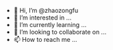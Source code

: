- 👋 Hi, I’m @zhaozongfu
- 👀 I’m interested in ...
- 🌱 I’m currently learning ...
- 💞️ I’m looking to collaborate on ...
- 📫 How to reach me ...

<!---
zhaozongfu/zhaozongfu is a ✨ special ✨ repository because its `README.md` (this file) appears on your GitHub profile.
You can click the Preview link to take a look at your changes.
--->
